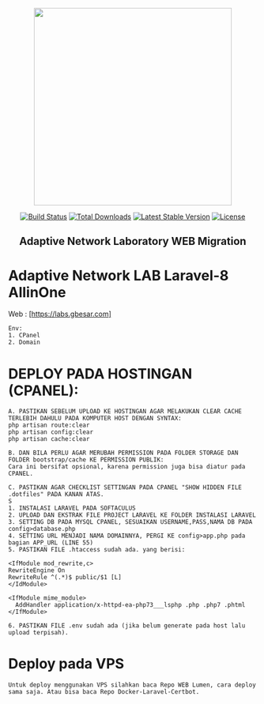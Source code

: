 <p align="center"><a href="https://laravel.com" target="_blank"><img src="https://raw.githubusercontent.com/laravel/art/master/logo-lockup/5%20SVG/2%20CMYK/1%20Full%20Color/laravel-logolockup-cmyk-red.svg" width="400"></a></p>

<p align="center">
<a href="https://travis-ci.org/laravel/framework"><img src="https://travis-ci.org/laravel/framework.svg" alt="Build Status"></a>
<a href="https://packagist.org/packages/laravel/framework"><img src="https://img.shields.io/packagist/dt/laravel/framework" alt="Total Downloads"></a>
<a href="https://packagist.org/packages/laravel/framework"><img src="https://img.shields.io/packagist/v/laravel/framework" alt="Latest Stable Version"></a>
<a href="https://packagist.org/packages/laravel/framework"><img src="https://img.shields.io/packagist/l/laravel/framework" alt="License"></a>
</p>

## <p align="center"> Adaptive Network Laboratory WEB  Migration </p>
# Adaptive Network LAB Laravel-8 AllinOne
Web : [https://labs.gbesar.com]
```
Env:
1. CPanel
2. Domain
```
# DEPLOY PADA HOSTINGAN (CPANEL):
```
A. PASTIKAN SEBELUM UPLOAD KE HOSTINGAN AGAR MELAKUKAN CLEAR CACHE TERLEBIH DAHULU PADA KOMPUTER HOST DENGAN SYNTAX:
php artisan route:clear
php artisan config:clear
php artisan cache:clear

B. DAN BILA PERLU AGAR MERUBAH PERMISSION PADA FOLDER STORAGE DAN FOLDER bootstrap/cache KE PERMISSION PUBLIK:
Cara ini bersifat opsional, karena permission juga bisa diatur pada CPANEL.

C. PASTIKAN AGAR CHECKLIST SETTINGAN PADA CPANEL "SHOW HIDDEN FILE .dotfiles" PADA KANAN ATAS.
S
1. INSTALASI LARAVEL PADA SOFTACULUS
2. UPLOAD DAN EKSTRAK FILE PROJECT LARAVEL KE FOLDER INSTALASI LARAVEL
3. SETTING DB PADA MYSQL CPANEL, SESUAIKAN USERNAME,PASS,NAMA DB PADA config>database.php
4. SETTING URL MENJADI NAMA DOMAINNYA, PERGI KE config>app.php pada bagian APP_URL (LINE 55)
5. PASTIKAN FILE .htaccess sudah ada. yang berisi:

<IfModule mod_rewrite,c>
RewriteEngine On 
RewriteRule ^(.*)$ public/$1 [L] 
</IdModule>

<IfModule mime_module>
  AddHandler application/x-httpd-ea-php73___lsphp .php .php7 .phtml
</IfModule>

6. PASTIKAN FILE .env sudah ada (jika belum generate pada host lalu upload terpisah).
```

# Deploy pada VPS
```
Untuk deploy menggunakan VPS silahkan baca Repo WEB Lumen, cara deploy sama saja. Atau bisa baca Repo Docker-Laravel-Certbot.
```
